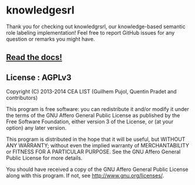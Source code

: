 # knowledgesrl

Thank you for checking out knowledgrsrl, our knowledge-based semantic role
labeling implementation! Feel free to report GitHub issues for any question or
remarks you might have.

## [Read the docs!](http://knowledgesrl.readthedocs.org/en/latest/)

## License : AGPLv3

Copyright (C) 2013-2014 CEA LIST (Guilhem Pujol, Quentin Pradet and
contributors)

This program is free software: you can redistribute it and/or modify
it under the terms of the GNU Affero General Public License as
published by the Free Software Foundation, either version 3 of the
License, or (at your option) any later version.

This program is distributed in the hope that it will be useful,
but WITHOUT ANY WARRANTY; without even the implied warranty of
MERCHANTABILITY or FITNESS FOR A PARTICULAR PURPOSE.  See the
GNU Affero General Public License for more details.

You should have received a copy of the GNU Affero General Public License
along with this program.  If not, see <http://www.gnu.org/licenses/>.
